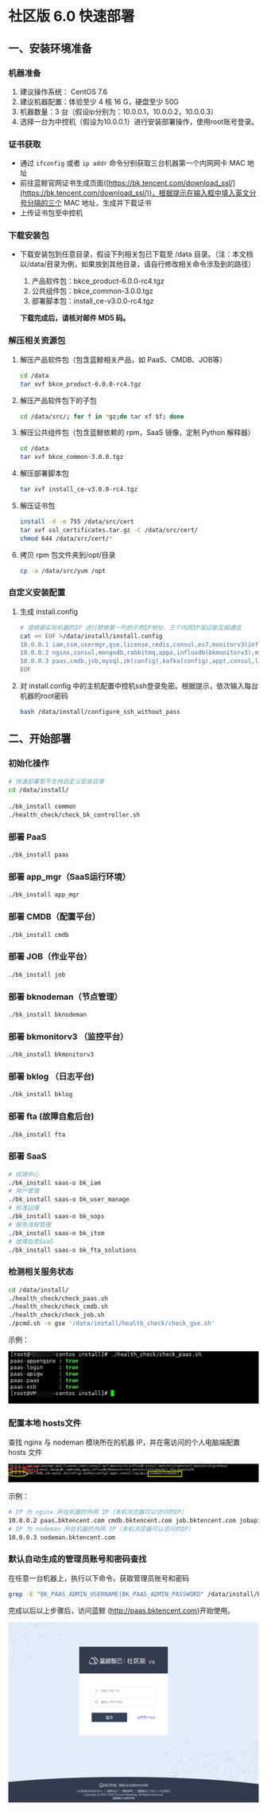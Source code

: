 

# 社区版 6.0 快速部署

## 一、安装环境准备

### 机器准备

1. 建议操作系统： CentOS 7.6
2. 建议机器配置：体验至少 4 核 16 G，硬盘至少 50G
3. 机器数量：3 台（假设ip分别为：10.0.0.1，10.0.0.2，10.0.0.3）
4. 选择一台为中控机（假设为10.0.0.1）进行安装部署操作，使用root账号登录。

### 证书获取

- 通过 `ifconfig` 或者 `ip addr` 命令分别获取三台机器第一个内网网卡 MAC 地址
- 前往蓝鲸官网证书生成页面([https://bk.tencent.com/download_ssl/](https://bk.tencent.com/download_ssl/))，根据提示在输入框中填入英文分号分隔的三个 MAC 地址，生成并下载证书
- 上传证书包至中控机

### 下载安装包

- 下载安装包到任意目录，假设下列相关包已下载至 /data 目录。（注：本文档以/data/目录为例，如果放到其他目录，请自行修改相关命令涉及到的路径）

    1. 产品软件包：bkce_product-6.0.0-rc4.tgz
    2. 公共组件包：bkce_common-3.0.0.tgz
    3. 部署脚本包：install_ce-v3.0.0-rc4.tgz

   **下载完成后，请核对邮件 MD5 码。**

### 解压相关资源包

1. 解压产品软件包（包含蓝鲸相关产品，如 PaaS、CMDB、JOB等）

   ```bash
   cd /data
   tar xvf bkce_product-6.0.0-rc4.tgz
   ```

2. 解压产品软件包下的子包

   ```bash
   cd /data/src/; for f in *gz;do tar xf $f; done
   ```
   
3. 解压公共组件包（包含蓝鲸依赖的 rpm，SaaS 镜像，定制 Python 解释器）

   ```bash
   cd /data
   tar xvf bkce_common-3.0.0.tgz
   ```

5. 解压部署脚本包

   ```bash
   tar xvf install_ce-v3.0.0-rc4.tgz
   ```
   
5. 解压证书包

    ```bash
    install -d -m 755 /data/src/cert
    tar xvf ssl_certificates.tar.gz -C /data/src/cert/
    chmod 644 /data/src/cert/*
    ```
    
6.  拷贝 rpm 包文件夹到/opt/目录

    ```bash
    cp -a /data/src/yum /opt
    ```

### 自定义安装配置

1. 生成 install.config

   ```bash
   # 请根据实际机器的IP 进行替换第一列的示例IP地址，三个内网IP保证能互相通信
   cat << EOF >/data/install/install.config
   10.0.0.1 iam,ssm,usermgr,gse,license,redis,consul,es7,monitorv3(influxdb-proxy),monitorv3(monitor),monitorv3(grafana)
   10.0.0.2 nginx,consul,mongodb,rabbitmq,appo,influxdb(bkmonitorv3),monitorv3(transfer),fta,beanstalk
   10.0.0.3 paas,cmdb,job,mysql,zk(config),kafka(config),appt,consul,log(api),nodeman(nodeman)
   EOF
   ```

2. 对  install.config  中的主机配置中控机ssh登录免密。根据提示，依次输入每台机器的root密码

   ```bash
   bash /data/install/configure_ssh_without_pass
   ```

## 二、开始部署

### 初始化操作

   ```bash
   # 快速部署暂不支持自定义安装目录
   cd /data/install/

   ./bk_install common
   ./health_check/check_bk_controller.sh
   ```

### 部署 PaaS 

   ```bash
./bk_install paas
   ```

### 部署 app_mgr（SaaS运行环境）

   ```bash
./bk_install app_mgr
   ```

### 部署 CMDB（配置平台）

   ```bash
./bk_install cmdb
   ```

### 部署 JOB（作业平台）

   ```bash
./bk_install job
   ```

### 部署 bknodeman（节点管理）

   ```bash
./bk_install bknodeman
   ```

### 部署 bkmonitorv3 （监控平台）

   ```bash
./bk_install bkmonitorv3
   ```

### 部署 bklog （日志平台)

   ```bash
./bk_install bklog
   ```

### 部署 fta (故障自愈后台)

   ```bash
./bk_install fta
   ```

### 部署 SaaS

```bash
# 权限中心
./bk_install saas-o bk_iam
# 用户管理
./bk_install saas-o bk_user_manage
# 标准运维
./bk_install saas-o bk_sops
# 服务流程管理
./bk_install saas-o bk_itsm
# 故障自愈SaaS
./bk_install saas-o bk_fta_solutions
```

### 检测相关服务状态

```bash
cd /data/install/
./health_check/check_paas.sh
./health_check/check_cmdb.sh
./health_check/check_job.sh
./pcmd.sh -m gse '/data/install/health_check/check_gse.sh'
```

示例：

![](../images/paas_status.png)

### 配置本地 hosts文件

查找 nginx 与 nodeman 模块所在的机器 IP，并在需访问的个人电脑端配置 hosts 文件

![](../images/install_config.png)

示例：

```bash
# IP 为 nginx 所在机器的外网 IP（本机浏览器可以访问的IP）
10.0.0.2 paas.bktencent.com cmdb.bktencent.com job.bktencent.com jobapi.bktencent.com
# IP 为 nodeman 所在机器的外网 IP（本机浏览器可以访问的IP）
10.0.0.3 nodeman.bktencent.com
```

### 默认自动生成的管理员账号和密码查找

在任意一台机器上，执行以下命令，获取管理员账号和密码

```bash
grep -E "BK_PAAS_ADMIN_USERNAME|BK_PAAS_ADMIN_PASSWORD" /data/install/bin/04-final/usermgr.env
```

完成以后以上步骤后，访问蓝鲸 (http://paas.bktencent.com)开始使用。

![](../images/login.png)